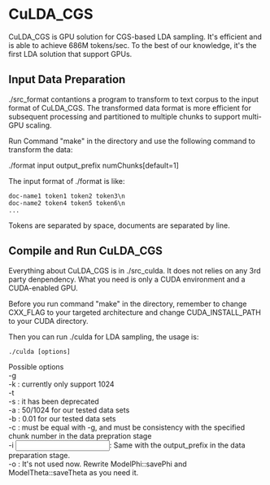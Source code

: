 # CuLDA_CGS

CuLDA_CGS is GPU solution for CGS-based LDA sampling. It's efficient and is able to achieve 686M tokens/sec. To the best of our knowledge, it's the first LDA solution that support GPUs.


## Input Data Preparation
./src_format contantions a program to transform to text corpus to the input format of CuLDA_CGS. The transformed data format is more efficient for subsequent processing and partitioned to multiple chunks to support multi-GPU scaling.

Run Command "make" in the directory and use the following command to transform the data:

./format input output_prefix numChunks[default=1]

The input format of ./format is like:

    doc-name1 token1 token2 token3\n
    doc-name2 token4 token5 token6\n
    ...

Tokens are separated by space, documents are separated by line.
  
## Compile and Run CuLDA_CGS
Everything about CuLDA_CGS is in ./src_culda. It does not relies on any 3rd party denpendency. What you need is only a CUDA environment and a CUDA-enabled GPU. 

Before you run command "make" in the directory, remember to change CXX_FLAG to your targeted architecture and change CUDA_INSTALL_PATH to your CUDA directory. 

Then you can run ./culda for LDA sampling, the usage is:

    ./culda [options]
  
 Possible options<br />
 -g <numer of GPUs> <br />
 -k <topic number>: currently only support 1024<br />
 -t <number of iterations><br />
 -s <number of thread blocks>: it has been deprecated<br />
 -a <alpha>: 50/1024 for our tested data sets<br />
 -b <beta>: 0.01 for our tested data sets<br />
 -c <number of input data chunks>: must be equal with -g, and must be consistency with the specified chunk number in the data prepration stage<br />
 -i <input file name prefix>: Same with the output_prefix in the data preparation stage.<br />
 -o <output file name prefix>: It's not used now. Rewrite ModelPhi::savePhi and ModelTheta::saveTheta as you need it.<br />
  
